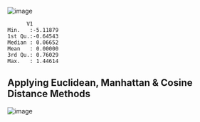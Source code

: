 ![image](https://github.com/user-attachments/assets/9d6d58a1-2f78-47a4-910a-266d7ba55d2a)

 ```     
       V1          
 Min.   :-5.11879  
 1st Qu.:-0.64543  
 Median : 0.06652  
 Mean   : 0.00000  
 3rd Qu.: 0.76029  
 Max.   : 1.44614 
 ```

## Applying Euclidean, Manhattan & Cosine Distance Methods

![image](https://github.com/user-attachments/assets/9f59b1f3-84b3-4031-97d5-98d8893ee726)

